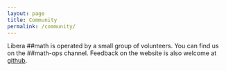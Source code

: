 ```yaml
---
layout: page
title: Community
permalink: /community/
---
```


Libera ##math is operated by a small group of volunteers.
You can find us on the ##math-ops channel.
Feedback on the website is also welcome at [github](https://github.com/libera-math/libera-math.github.io).
